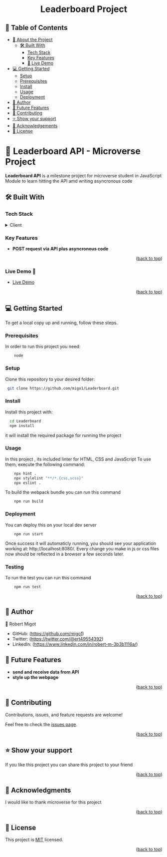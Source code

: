 <a name="readme-top"></a>

<div align="center">

  <h1><b>Leaderboard Project</b></h1>

</div>

<!-- TABLE OF CONTENTS -->

## 📗 Table of Contents

- [📖 About the Project](#about-project)
  - [🛠 Built With](#built-with)
    - [Tech Stack](#tech-stack)
    - [Key Features](#key-features)
    - [🚀 Live Demo](#live-demo)
- [💻 Getting Started](#getting-started)
  - [Setup](#setup)
  - [Prerequisites](#prerequisites)
  - [Install](#install)
  - [Usage](#usage)
  - [Deployment](#deployment)
- [👥 Author](#author)
- [🔭 Future Features](#future-features)
- [🤝 Contributing](#contributing)
- [⭐️ Show your support](#support)
- [🙏 Acknowledgements](#acknowledgements)
- [📝 License](#license)

<!-- PROJECT DESCRIPTION -->

# 📖 Leaderboard API - Microverse Project <a name="about-project"></a>

**Leaderboard API** is a milestone project for microverse student in JavaScript Module to learn hitting the API amd writing asyncronous code

## 🛠 Built With <a name="built-with"></a>

### Tech Stack <a name="tech-stack"></a>

<details>
  <summary>Client</summary>
  <ul>
    <li><a href="https://webpack.js.org/">Webpack</a></li>
    <li><a href="https://developer.mozilla.org/en-US/docs/Learn/Getting_started_with_the_web/HTML_basics">HTML</a></li>
    <li><a href="https://developer.mozilla.org/en-US/docs/Learn/Getting_started_with_the_web/CSS_basics">CSS</a></li>
    <li><a href="https://developer.mozilla.org/en-US/docs/Web/JavaScript">JS</a></li>
  </ul>
</details>

<!-- Features -->

### Key Features <a name="key-features"></a>

- **POST request via API plus asyncronous code**

<p align="right">(<a href="#readme-top">back to top</a>)</p>

### Live Demo 🚀 <a name="live-demo"></a>

- <a href="https://migo1.github.io/Leaderboard/dist/">Live Demo</a>

<p align="right">(<a href="#readme-top">back to top</a>)</p>

<!-- GETTING STARTED -->

## 💻 Getting Started <a name="getting-started"></a>

To get a local copy up and running, follow these steps.

### Prerequisites

In order to run this project you need:

```
    node
```

### Setup

Clone this repository to your desired folder:

```sh
 git clone https://github.com/migo1/Leaderboard.git
```

### Install

Install this project with:

```sh
  cd Leaderboard
  npm install
```

it will install the required package for running the project

### Usage

In this project , its included linter for HTML, CSS and JavaScript
To use them, execute the following command:

```sh
    npx hint .
    npx stylelint "**/*.{css,scss}"
    npx eslint .
```

To build the webpack bundle you can run this command

```
    npm run build
```

### Deployment

You can deploy this on your local dev server

```
    npm run start
```

Once success it will automaticly running, you should see your application working at: http://localhost:8080/. Every change you make in js or css files now should be reflected in a browser a few seconds later.

### Testing

To run the test you can run this command

```
    npm run test
```

<p align="right">(<a href="#readme-top">back to top</a>)</p>

<!-- AUTHORS -->

## 👥 Author <a name="author"></a>

👤 Robert Migot

- GitHub: (https://github.com/migo1)
- Twitter: (https://twitter.com/@ert49554392)
- LinkedIn: (https://www.linkedin.com/in/robert-m-3b3b1116a/)

<!-- FUTURE FEATURES -->

## 🔭 Future Features <a name="future-features"></a>

- **send and receive data from API**
- **style up the webpage**

<p align="right">(<a href="#readme-top">back to top</a>)</p>

<!-- CONTRIBUTING -->

## 🤝 Contributing <a name="contributing"></a>

Contributions, issues, and feature requests are welcome!

Feel free to check the [issues page](https://github.com/migo1/Leaderboard/issues).

<p align="right">(<a href="#readme-top">back to top</a>)</p>

<!-- SUPPORT -->

## ⭐️ Show your support <a name="support"></a>

If you like this project you can share this project to your friend

<p align="right">(<a href="#readme-top">back to top</a>)</p>

<!-- ACKNOWLEDGEMENTS -->

## 🙏 Acknowledgments <a name="acknowledgements"></a>

I would like to thank microverse for this project

<p align="right">(<a href="#readme-top">back to top</a>)</p>

<!-- LICENSE -->

## 📝 License <a name="license"></a>

This project is [MIT](./LICENSE) licensed.

<p align="right">(<a href="#readme-top">back to top</a>)</p>